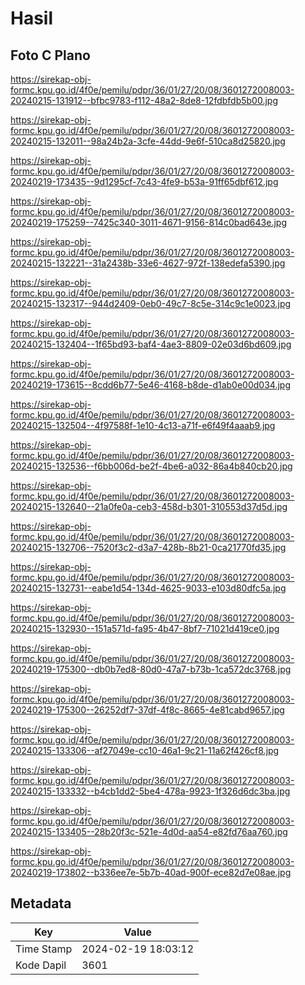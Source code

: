 # Hasil

## Foto C Plano

https://sirekap-obj-formc.kpu.go.id/4f0e/pemilu/pdpr/36/01/27/20/08/3601272008003-20240215-131912--bfbc9783-f112-48a2-8de8-12fdbfdb5b00.jpg

https://sirekap-obj-formc.kpu.go.id/4f0e/pemilu/pdpr/36/01/27/20/08/3601272008003-20240215-132011--98a24b2a-3cfe-44dd-9e6f-510ca8d25820.jpg

https://sirekap-obj-formc.kpu.go.id/4f0e/pemilu/pdpr/36/01/27/20/08/3601272008003-20240219-173435--9d1295cf-7c43-4fe9-b53a-91ff65dbf612.jpg

https://sirekap-obj-formc.kpu.go.id/4f0e/pemilu/pdpr/36/01/27/20/08/3601272008003-20240219-175259--7425c340-3011-4671-9156-814c0bad643e.jpg

https://sirekap-obj-formc.kpu.go.id/4f0e/pemilu/pdpr/36/01/27/20/08/3601272008003-20240215-132221--31a2438b-33e6-4627-972f-138edefa5390.jpg

https://sirekap-obj-formc.kpu.go.id/4f0e/pemilu/pdpr/36/01/27/20/08/3601272008003-20240215-132317--944d2409-0eb0-49c7-8c5e-314c9c1e0023.jpg

https://sirekap-obj-formc.kpu.go.id/4f0e/pemilu/pdpr/36/01/27/20/08/3601272008003-20240215-132404--1f65bd93-baf4-4ae3-8809-02e03d6bd609.jpg

https://sirekap-obj-formc.kpu.go.id/4f0e/pemilu/pdpr/36/01/27/20/08/3601272008003-20240219-173615--8cdd6b77-5e46-4168-b8de-d1ab0e00d034.jpg

https://sirekap-obj-formc.kpu.go.id/4f0e/pemilu/pdpr/36/01/27/20/08/3601272008003-20240215-132504--4f97588f-1e10-4c13-a71f-e6f49f4aaab9.jpg

https://sirekap-obj-formc.kpu.go.id/4f0e/pemilu/pdpr/36/01/27/20/08/3601272008003-20240215-132536--f6bb006d-be2f-4be6-a032-86a4b840cb20.jpg

https://sirekap-obj-formc.kpu.go.id/4f0e/pemilu/pdpr/36/01/27/20/08/3601272008003-20240215-132640--21a0fe0a-ceb3-458d-b301-310553d37d5d.jpg

https://sirekap-obj-formc.kpu.go.id/4f0e/pemilu/pdpr/36/01/27/20/08/3601272008003-20240215-132706--7520f3c2-d3a7-428b-8b21-0ca21770fd35.jpg

https://sirekap-obj-formc.kpu.go.id/4f0e/pemilu/pdpr/36/01/27/20/08/3601272008003-20240215-132731--eabe1d54-134d-4625-9033-e103d80dfc5a.jpg

https://sirekap-obj-formc.kpu.go.id/4f0e/pemilu/pdpr/36/01/27/20/08/3601272008003-20240215-132930--151a571d-fa95-4b47-8bf7-71021d419ce0.jpg

https://sirekap-obj-formc.kpu.go.id/4f0e/pemilu/pdpr/36/01/27/20/08/3601272008003-20240219-175300--db0b7ed8-80d0-47a7-b73b-1ca572dc3768.jpg

https://sirekap-obj-formc.kpu.go.id/4f0e/pemilu/pdpr/36/01/27/20/08/3601272008003-20240219-175300--26252df7-37df-4f8c-8665-4e81cabd9657.jpg

https://sirekap-obj-formc.kpu.go.id/4f0e/pemilu/pdpr/36/01/27/20/08/3601272008003-20240215-133306--af27049e-cc10-46a1-9c21-11a62f426cf8.jpg

https://sirekap-obj-formc.kpu.go.id/4f0e/pemilu/pdpr/36/01/27/20/08/3601272008003-20240215-133332--b4cb1dd2-5be4-478a-9923-1f326d6dc3ba.jpg

https://sirekap-obj-formc.kpu.go.id/4f0e/pemilu/pdpr/36/01/27/20/08/3601272008003-20240215-133405--28b20f3c-521e-4d0d-aa54-e82fd76aa760.jpg

https://sirekap-obj-formc.kpu.go.id/4f0e/pemilu/pdpr/36/01/27/20/08/3601272008003-20240219-173802--b336ee7e-5b7b-40ad-900f-ece82d7e08ae.jpg


## Metadata

| Key        | Value               |
| ---------- | ------------------- |
| Time Stamp | 2024-02-19 18:03:12 |
| Kode Dapil | 3601                |



